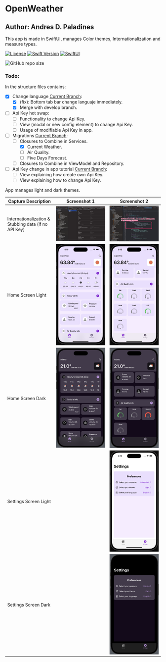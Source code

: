 # OpenWeather
## Author: Andres D. Paladines
This app is made in SwiftUI, manages Color themes, Internationalization and measure types.

[![License][license-image]][license-url] [![Swift Version][swift-image]][swift-url] [![SwiftUI][swiftUI-image]][swiftUI-url] 

[swift-image]:https://img.shields.io/badge/Swift-5.8.1-orange?style=for-the-badge
[swift-url]: https://swift.org/

[license-image]: https://img.shields.io/badge/License-MIT-blue?style=for-the-badge
[license-url]: LICENSE

![GitHub repo size](https://img.shields.io/github/repo-size/adpaladines/OpenWeather?style=for-the-badge)

[SwiftUI-image]: https://img.shields.io/badge/SwiftUI-4.0-orange?style=for-the-badge&logo=swift&logoColor=white
[SwiftUI-url]: https://developer.apple.com/xcode/swiftui/

### Todo:
In the structure files contains: 
- [x] Change language [Current Branch](https://github.com/adpaladines/OpenWeather/tree/languages-tabbar-fix):
    - [x] (fix): Bottom tab bar change languaje immediately.
    - [x] Merge with develop branch.
- [ ] Api Key hot swap:
    - [ ] Functionality to change Api Key.
    - [ ] View (modal or new config element) to change Api Key.
    - [ ] Usage of modifiable Api Key in app.
- [ ] Migrations [Current Branch](https://github.com/adpaladines/OpenWeather/tree/migrations):
    - [ ] Closures to Combine in Services.
        - [x] Current Weather.
        - [ ] Air Quality.
        - [ ] Five Days Forecast.
    - [ ] Closures to Combine in ViewModel and Repository.
- [ ] Api Key change in app tutorial [Current Branch](https://github.com/adpaladines/OpenWeather/tree/in-app-tutorial):
    - [ ] View explaining how create own Api Key.
    - [ ] View explaining how to change Api Key.
  
App manages light and dark themes.

| Capture Description | Screenshot 1 | Screenshot 2 |
|--|--|--|
| Internationalization & Stubbing data (if no API Key) | ![image](./ScreenCaptures/internationalization.png) | ![image](./ScreenCaptures/to-hardcode-responses.png) |
| Home Screen Light | ![image](./ScreenCaptures/home-light-1.png) | ![image](./ScreenCaptures/home-light-2.png) |
| Home Screen Dark | ![image](./ScreenCaptures/home-dark-1.png) | ![image](./ScreenCaptures/home-dark-2.png) | 
| Settings Screen Light |  | ![image](./ScreenCaptures/settings-light.png) |
| Settings Screen Dark |  | ![image](./ScreenCaptures/settings-dark.png) |

